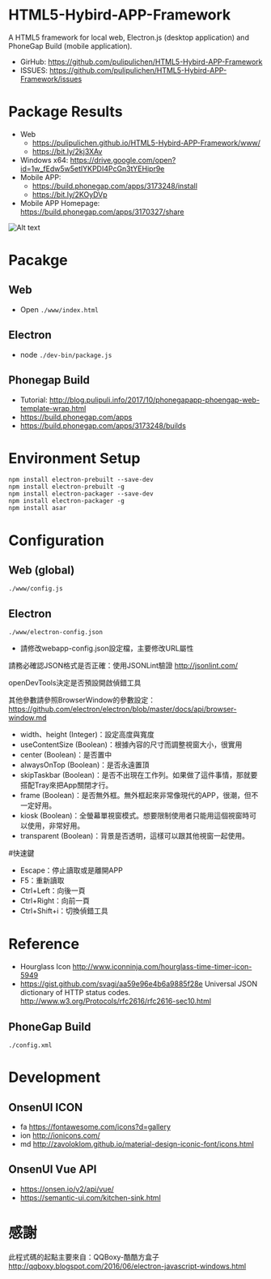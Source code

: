 # HTML5-Hybird-APP-Framework

A HTML5 framework for local web, Electron.js (desktop application) and PhoneGap Build (mobile application).
    
- GirHub: https://github.com/pulipulichen/HTML5-Hybird-APP-Framework
- ISSUES: https://github.com/pulipulichen/HTML5-Hybird-APP-Framework/issues

# Package Results
- Web 
    * https://pulipulichen.github.io/HTML5-Hybird-APP-Framework/www/ 
    * https://bit.ly/2kj3XAv
- Windows x64: https://drive.google.com/open?id=1w_fEdw5w5etIYKPDI4PcGn3tYEHipr9e
- Mobile APP: 
    * https://build.phonegap.com/apps/3173248/install 
    * https://bit.ly/2KOyDVp
- Mobile APP Homepage: https://build.phonegap.com/apps/3170327/share

![Alt text](https://chart.googleapis.com/chart?chs=116x116&cht=qr&chl=https://build.phonegap.com/apps/3173248/install/sexhpewxSToEta1DLsUm&chld=L|1&choe=UTF-8)

# Pacakge

## Web
- Open `./www/index.html`

## Electron
- node `./dev-bin/package.js`

## Phonegap Build
- Tutorial: http://blog.pulipuli.info/2017/10/phonegapapp-phoengap-web-template-wrap.html
- https://build.phonegap.com/apps
- https://build.phonegap.com/apps/3173248/builds

# Environment Setup

````
npm install electron-prebuilt --save-dev
npm install electron-prebuilt -g
npm install electron-packager --save-dev
npm install electron-packager -g
npm install asar
````

# Configuration

## Web (global)

`./www/config.js`

## Electron

`./www/electron-config.json`

- 請修改webapp-config.json設定檔，主要修改URL屬性

請務必確認JSON格式是否正確：使用JSONLint驗證 http://jsonlint.com/


openDevTools決定是否預設開啟偵錯工具

其他參數請參照BrowserWindow的參數設定：
https://github.com/electron/electron/blob/master/docs/api/browser-window.md

* width、height (Integer)：設定高度與寬度
* useContentSize (Boolean)：根據內容的尺寸而調整視窗大小，很實用
* center (Boolean)：是否置中
* alwaysOnTop (Boolean)：是否永遠置頂
* skipTaskbar (Boolean)：是否不出現在工作列。如果做了這件事情，那就要搭配Tray來把App關閉才行。
* frame (Boolean)：是否無外框。無外框起來非常像現代的APP，很潮，但不一定好用。
* kiosk (Boolean)：全螢幕單視窗模式。想要限制使用者只能用這個視窗時可以使用，非常好用。
* transparent (Boolean)：背景是否透明，這樣可以跟其他視窗一起使用。

#快速鍵
* Escape：停止讀取或是離開APP
* F5：重新讀取
* Ctrl+Left：向後一頁
* Ctrl+Right：向前一頁
* Ctrl+Shift+i：切換偵錯工具

# Reference
- Hourglass Icon http://www.iconninja.com/hourglass-time-timer-icon-5949
- https://gist.github.com/svagi/aa59e96e4b6a9885f28e Universal JSON dictionary of HTTP status codes. http://www.w3.org/Protocols/rfc2616/rfc2616-sec10.html 


## PhoneGap Build

`./config.xml`

# Development

## OnsenUI ICON

- fa https://fontawesome.com/icons?d=gallery
- ion http://ionicons.com/
- md http://zavoloklom.github.io/material-design-iconic-font/icons.html

## OnsenUI Vue API

- https://onsen.io/v2/api/vue/
- https://semantic-ui.com/kitchen-sink.html

# 感謝

此程式碼的起點主要來自：QQBoxy-酷酷方盒子
http://qqboxy.blogspot.com/2016/06/electron-javascript-windows.html

